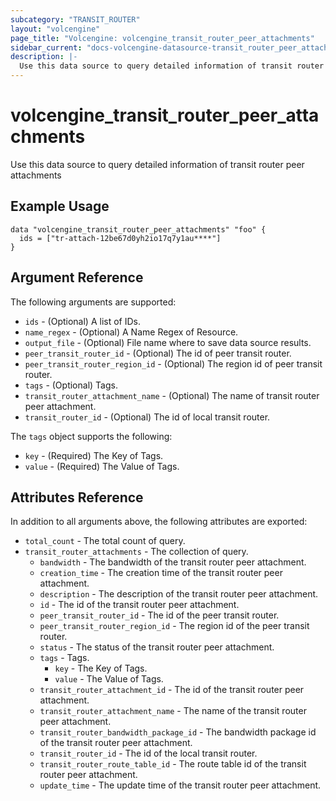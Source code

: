 ```yaml
---
subcategory: "TRANSIT_ROUTER"
layout: "volcengine"
page_title: "Volcengine: volcengine_transit_router_peer_attachments"
sidebar_current: "docs-volcengine-datasource-transit_router_peer_attachments"
description: |-
  Use this data source to query detailed information of transit router peer attachments
---
```

# volcengine_transit_router_peer_attachments
Use this data source to query detailed information of transit router peer attachments
## Example Usage
```hcl
data "volcengine_transit_router_peer_attachments" "foo" {
  ids = ["tr-attach-12be67d0yh2io17q7y1au****"]
}
```
## Argument Reference
The following arguments are supported:
* `ids` - (Optional) A list of IDs.
* `name_regex` - (Optional) A Name Regex of Resource.
* `output_file` - (Optional) File name where to save data source results.
* `peer_transit_router_id` - (Optional) The id of peer transit router.
* `peer_transit_router_region_id` - (Optional) The region id of peer transit router.
* `tags` - (Optional) Tags.
* `transit_router_attachment_name` - (Optional) The name of transit router peer attachment.
* `transit_router_id` - (Optional) The id of local transit router.

The `tags` object supports the following:

* `key` - (Required) The Key of Tags.
* `value` - (Required) The Value of Tags.

## Attributes Reference
In addition to all arguments above, the following attributes are exported:
* `total_count` - The total count of query.
* `transit_router_attachments` - The collection of query.
    * `bandwidth` - The bandwidth of the transit router peer attachment.
    * `creation_time` - The creation time of the transit router peer attachment.
    * `description` - The description of the transit router peer attachment.
    * `id` - The id of the transit router peer attachment.
    * `peer_transit_router_id` - The id of the peer transit router.
    * `peer_transit_router_region_id` - The region id of the peer transit router.
    * `status` - The status of the transit router peer attachment.
    * `tags` - Tags.
        * `key` - The Key of Tags.
        * `value` - The Value of Tags.
    * `transit_router_attachment_id` - The id of the transit router peer attachment.
    * `transit_router_attachment_name` - The name of the transit router peer attachment.
    * `transit_router_bandwidth_package_id` - The bandwidth package id of the transit router peer attachment.
    * `transit_router_id` - The id of the local transit router.
    * `transit_router_route_table_id` - The route table id of the transit router peer attachment.
    * `update_time` - The update time of the transit router peer attachment.


